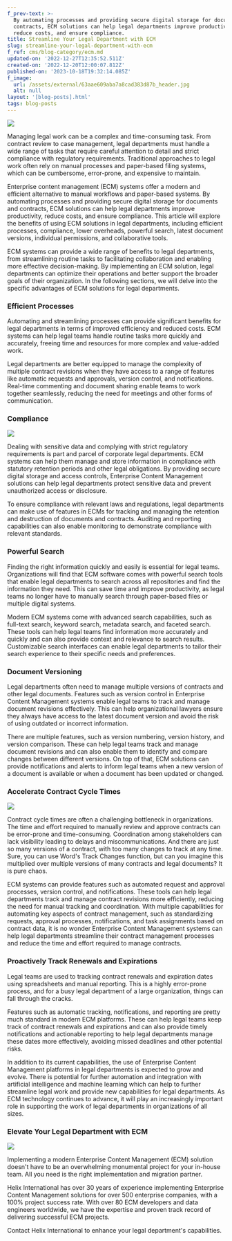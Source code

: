 ```yaml
---
f_prev-text: >-
  By automating processes and providing secure digital storage for documents and
  contracts, ECM solutions can help legal departments improve productivity,
  reduce costs, and ensure compliance.
title: Streamline Your Legal Department with ECM
slug: streamline-your-legal-department-with-ecm
f_ref: cms/blog-category/ecm.md
updated-on: '2022-12-27T12:35:52.511Z'
created-on: '2022-12-20T12:00:07.812Z'
published-on: '2023-10-18T19:32:14.085Z'
f_image:
  url: /assets/external/63aae609aba7a8cad383d87b_header.jpg
  alt: null
layout: '[blog-posts].html'
tags: blog-posts
---
```


![](/assets/external/63aae609aba7a8cad383d87b_header.jpg)

Managing legal work can be a complex and time-consuming task. From contract review to case management, legal departments must handle a wide range of tasks that require careful attention to detail and strict compliance with regulatory requirements. Traditional approaches to legal work often rely on manual processes and paper-based filing systems, which can be cumbersome, error-prone, and expensive to maintain.

Enterprise content management (ECM) systems offer a modern and efficient alternative to manual workflows and paper-based systems. By automating processes and providing secure digital storage for documents and contracts, ECM solutions can help legal departments improve productivity, reduce costs, and ensure compliance. This article will explore the benefits of using ECM solutions in legal departments, including efficient processes, compliance, lower overheads, powerful search, latest document versions, individual permissions, and collaborative tools.

ECM systems can provide a wide range of benefits to legal departments, from streamlining routine tasks to facilitating collaboration and enabling more effective decision-making. By implementing an ECM solution, legal departments can optimize their operations and better support the broader goals of their organization. In the following sections, we will delve into the specific advantages of ECM solutions for legal departments.

### Efficient Processes

Automating and streamlining processes can provide significant benefits for legal departments in terms of improved efficiency and reduced costs. ECM systems can help legal teams handle routine tasks more quickly and accurately, freeing time and resources for more complex and value-added work.

Legal departments are better equipped to manage the complexity of multiple contract revisions when they have access to a range of features like automatic requests and approvals, version control, and notifications. Real-time commenting and document sharing enable teams to work together seamlessly, reducing the need for meetings and other forms of communication.

### Compliance

![](/assets/external/63aae64ae7b2b8132e74edc0_in-01.jpg)

Dealing with sensitive data and complying with strict regulatory requirements is part and parcel of corporate legal departments. ECM systems can help them manage and store information in compliance with statutory retention periods and other legal obligations. By providing secure digital storage and access controls, Enterprise Content Management solutions can help legal departments protect sensitive data and prevent unauthorized access or disclosure.

To ensure compliance with relevant laws and regulations, legal departments can make use of features in ECMs for tracking and managing the retention and destruction of documents and contracts. Auditing and reporting capabilities can also enable monitoring to demonstrate compliance with relevant standards.

### Powerful Search

Finding the right information quickly and easily is essential for legal teams. Organizations will find that ECM software comes with powerful search tools that enable legal departments to search across all repositories and find the information they need. This can save time and improve productivity, as legal teams no longer have to manually search through paper-based files or multiple digital systems.

Modern ECM systems come with advanced search capabilities, such as full-text search, keyword search, metadata search, and faceted search. These tools can help legal teams find information more accurately and quickly and can also provide context and relevance to search results. Customizable search interfaces can enable legal departments to tailor their search experience to their specific needs and preferences.

### Document Versioning

Legal departments often need to manage multiple versions of contracts and other legal documents. Features such as version control in Enterprise Content Management systems enable legal teams to track and manage document revisions effectively. This can help organizational lawyers ensure they always have access to the latest document version and avoid the risk of using outdated or incorrect information.

There are multiple features, such as version numbering, version history, and version comparison. These can help legal teams track and manage document revisions and can also enable them to identify and compare changes between different versions. On top of that, ECM solutions can provide notifications and alerts to inform legal teams when a new version of a document is available or when a document has been updated or changed.

### Accelerate Contract Cycle Times

![](/assets/external/63aae663d827c5e86a2d392c_in-02.jpg)

Contract cycle times are often a challenging bottleneck in organizations. The time and effort required to manually review and approve contracts can be error-prone and time-consuming. Coordination among stakeholders can lack visibility leading to delays and miscommunications. And there are just so many versions of a contract, with too many changes to track at any time. Sure, you can use Word's Track Changes function, but can you imagine this multiplied over multiple versions of many contracts and legal documents? It is pure chaos.

ECM systems can provide features such as automated request and approval processes, version control, and notifications. These tools can help legal departments track and manage contract revisions more efficiently, reducing the need for manual tracking and coordination. With multiple capabilities for automating key aspects of contract management, such as standardizing requests, approval processes, notifications, and task assignments based on contract data, it is no wonder Enterprise Content Management systems can help legal departments streamline their contract management processes and reduce the time and effort required to manage contracts.

### Proactively Track Renewals and Expirations

Legal teams are used to tracking contract renewals and expiration dates using spreadsheets and manual reporting. This is a highly error-prone process, and for a busy legal department of a large organization, things can fall through the cracks.

Features such as automatic tracking, notifications, and reporting are pretty much standard in modern ECM platforms. These can help legal teams keep track of contract renewals and expirations and can also provide timely notifications and actionable reporting to help legal departments manage these dates more effectively, avoiding missed deadlines and other potential risks.

In addition to its current capabilities, the use of Enterprise Content Management platforms in legal departments is expected to grow and evolve. There is potential for further automation and integration with artificial intelligence and machine learning which can help to further streamline legal work and provide new capabilities for legal departments. As ECM technology continues to advance, it will play an increasingly important role in supporting the work of legal departments in organizations of all sizes.

### Elevate Your Legal Department with ECM

![](/assets/external/63aae69927ff6dde18c49290_in-03.jpg)

Implementing a modern Enterprise Content Management (ECM) solution doesn't have to be an overwhelming monumental project for your in-house team. All you need is the right implementation and migration partner.

Helix International has over 30 years of experience implementing Enterprise Content Management solutions for over 500 enterprise companies, with a 100% project success rate. With over 80 ECM developers and data engineers worldwide, we have the expertise and proven track record of delivering successful ECM projects.

Contact Helix International to enhance your legal department's capabilities.

‍
